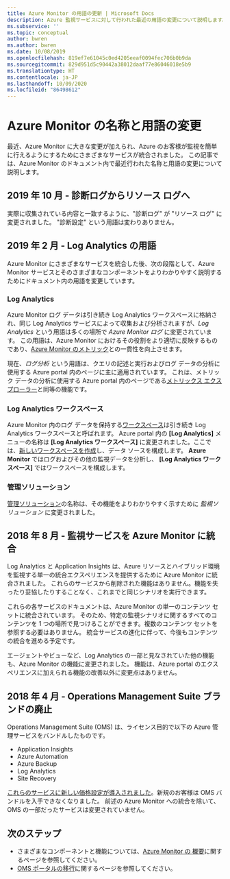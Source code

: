 ```yaml
---
title: Azure Monitor の用語の更新 | Microsoft Docs
description: Azure 監視サービスに対して行われた最近の用語の変更について説明します。
ms.subservice: ''
ms.topic: conceptual
author: bwren
ms.author: bwren
ms.date: 10/08/2019
ms.openlocfilehash: 819ef7e61045c0ed4205eeaf0094fec706b0b9da
ms.sourcegitcommit: 829d951d5c90442a38012daaf77e86046018e5b9
ms.translationtype: HT
ms.contentlocale: ja-JP
ms.lasthandoff: 10/09/2020
ms.locfileid: "86498612"
---
```

# <a name="azure-monitor-naming-and-terminology-changes"></a>Azure Monitor の名称と用語の変更
最近、Azure Monitor に大きな変更が加えられ、Azure のお客様が監視を簡単に行えるようにするためにさまざまなサービスが統合されました。 この記事では、Azure Monitor のドキュメント内で最近行われた名称と用語の変更について説明します。

## <a name="october-2019---diagnostic-log-to-resource-log"></a>2019 年 10 月 - 診断ログからリソース ログへ
実際に収集されている内容と一致するように、"診断ログ" が "リソース ログ" に変更されました。 "診断設定" という用語は変わりありません。  

## <a name="february-2019---log-analytics-terminology"></a>2019 年 2 月 - Log Analytics の用語
Azure Monitor にさまざまなサービスを統合した後、次の段階として、Azure Monitor サービスとそのさまざまなコンポーネントをよりわかりやすく説明するためにドキュメント内の用語を変更しています。 

### <a name="log-analytics"></a>Log Analytics
Azure Monitor ログ データは引き続き Log Analytics ワークスペースに格納され、同じ Log Analytics サービスによって収集および分析されますが、_Log Analytics_ という用語は多くの場所で _Azure Monitor ログ_ に変更されています。 この用語は、Azure Monitor におけるその役割をより適切に反映するものであり、[Azure Monitor のメトリック](platform/data-platform-metrics.md)との一貫性を向上させます。

現在、_ログ分析_ という用語は、クエリの記述と実行およびログ データの分析に使用する Azure portal 内のページに主に適用されています。 これは、メトリック データの分析に使用する Azure portal 内のページである[メトリックス エクスプローラー](platform/metrics-charts.md)と同等の機能です。

### <a name="log-analytics-workspaces"></a>Log Analytics ワークスペース
Azure Monitor 内のログ データを保持する[ワークスペース](platform/manage-access.md)は引き続き Log Analytics ワークスペースと呼ばれます。 Azure portal 内の **[Log Analytics]** メニューの名称は **[Log Analytics ワークスペース]** に変更されました。ここでは、[新しいワークスペースを作成](learn/quick-create-workspace.md)し、データ ソースを構成します。 **Azure Monitor** ではログおよびその他の監視データを分析し、 **[Log Analytics ワークスペース]** ではワークスペースを構成します。

### <a name="management-solutions"></a>管理ソリューション
[管理ソリューション](insights/solutions.md)の名称は、その機能をよりわかりやすく示すために _監視ソリューション_ に変更されました。


## <a name="august-2018---consolidation-of-monitoring-services-into-azure-monitor"></a>2018 年 8 月 - 監視サービスを Azure Monitor に統合
Log Analytics と Application Insights は、Azure リソースとハイブリッド環境を監視する単一の統合エクスペリエンスを提供するために Azure Monitor に統合されました。 これらのサービスから削除された機能はありません。機能を失ったり妥協したりすることなく、これまでと同じシナリオを実行できます。

これらの各サービスのドキュメントは、Azure Monitor の単一のコンテンツ セットに統合されています。 そのため、特定の監視シナリオに関するすべてのコンテンツを 1 つの場所で見つけることができます。複数のコンテンツ セットを参照する必要はありません。 統合サービスの進化に伴って、今後もコンテンツの統合を進める予定です。

エージェントやビューなど、Log Analytics の一部と見なされていた他の機能も、Azure Monitor の機能に変更されました。 機能は、Azure portal のエクスペリエンスに加えられる機能の改善以外に変更点はありません。


## <a name="april-2018---retirement-of-operations-management-suite-brand"></a>2018 年 4 月 - Operations Management Suite ブランドの廃止
Operations Management Suite (OMS) は、ライセンス目的で以下の Azure 管理サービスをバンドルしたものです。

- Application Insights
- Azure Automation
- Azure Backup
- Log Analytics
- Site Recovery

[これらのサービスに新しい価格設定が導入されました](https://azure.microsoft.com/blog/introducing-a-new-way-to-purchase-azure-monitoring-services/)。新規のお客様は OMS バンドルを入手できなくなりました。 前述の Azure Monitor への統合を除いて、OMS の一部だったサービスは変更されていません。 




## <a name="next-steps"></a>次のステップ

- さまざまなコンポーネントと機能については、[Azure Monitor の 概要](overview.md)に関するページを参照してください。
- [OMS ポータルの移行](./platform/oms-portal-transition.md)に関するページを参照してください。
